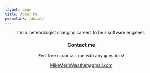 ```yaml
---
layout: page
title: About Me
permalink: /about/
---
```


<center>I'm a meteorologist changing careers to be a software engineer.

### Contact me

Feel free to contact me with any questions!

[MikeMerinWeather@gmail.com](mailto:mikemerinweather@gmail.com)</center>
